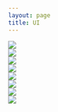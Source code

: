 ```yaml
---
layout: page
title: UI
---
```

<div class="image-responsive">
    <img src="/sportl-landing/public/img/c1.jpg" />
</div>
<div class="image-responsive">
    <img src="/sportl-landing/public/img/c2.jpg" />
</div>
<div class="image-responsive">
    <img src="/sportl-landing/public/img/c3.jpg" />
</div>
<div class="image-responsive">
    <img src="/sportl-landing/public/img/c4.jpg" />
</div>
<div class="image-responsive">
    <img src="/sportl-landing/public/img/c5.jpg" />
</div>
<div class="image-responsive">
    <img src="/sportl-landing/public/img/c6.jpg" />
</div>
<div class="image-responsive">
    <img src="/sportl-landing/public/img/idea1.jpg" />
</div>
<div class="image-responsive">
    <img src="/sportl-landing/public/img/results.jpg" />
</div>
